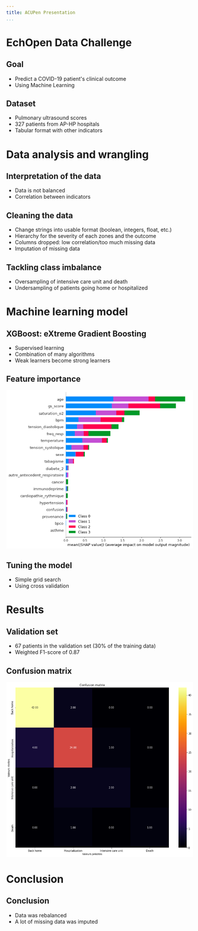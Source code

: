 ```yaml
---
title: ACUPen Presentation
...
```


# EchOpen Data Challenge

## Goal

- Predict a COVID-19 patient's clinical outcome
- Using Machine Learning

## Dataset

- Pulmonary ultrasound scores
- 327 patients from AP-HP hospitals
- Tabular format with other indicators

# Data analysis and wrangling

## Interpretation of the data

- Data is not balanced
- Correlation between indicators

## Cleaning the data

- Change strings into usable format (boolean, integers, float, etc.)
- Hierarchy for the severity of each zones and the outcome
- Columns dropped: low correlation/too much missing data
- Imputation of missing data

## Tackling class imbalance

- Oversampling of intensive care unit and death
- Undersampling of patients going home or hospitalized

# Machine learning model

## XGBoost: eXtreme Gradient Boosting 

- Supervised learning
- Combination of many algorithms
- Weak learners become strong learners

## Feature importance

![feature-importance](resources/feature_importance.png)

## Tuning the model

- Simple grid search
- Using cross validation

# Results

## Validation set

- 67 patients in the validation set (30% of the training data)
- Weighted F1-score of 0.87

## Confusion matrix

![Confusion matrix](resources/matrix_confusion.png)

# Conclusion

## Conclusion

- Data was rebalanced
- A lot of missing data was imputed
